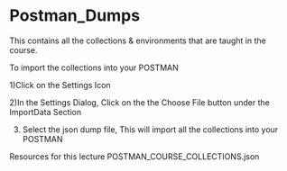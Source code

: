 # Postman_Dumps

This contains all the collections & environments that are taught in the course.

To import the collections into your POSTMAN

1)Click on the Settings Icon




2)In the Settings Dialog, Click on the the Choose File button under the ImportData Section


3) Select the json dump file, This will import all the collections into your POSTMAN

Resources for this lecture
 POSTMAN_COURSE_COLLECTIONS.json
